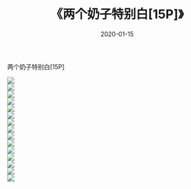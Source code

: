 ﻿---
layout: post
title:  《两个奶子特别白[15P]》
date:   2020-01-15
img: http://imgx.orgx.ga/漏D/2020/两个奶子特别白[15P]/000.jpg
categories: [美女, 清纯, 唯美]
---

两个奶子特别白[15P]

  ![](http://imgx.orgx.ga/漏D/2020/两个奶子特别白[15P]/001.jpg) <br> ![](http://imgx.orgx.ga/漏D/2020/两个奶子特别白[15P]/002.jpg) <br> ![](http://imgx.orgx.ga/漏D/2020/两个奶子特别白[15P]/003.jpg) <br> ![](http://imgx.orgx.ga/漏D/2020/两个奶子特别白[15P]/004.jpg) <br> ![](http://imgx.orgx.ga/漏D/2020/两个奶子特别白[15P]/005.jpg) <br> ![](http://imgx.orgx.ga/漏D/2020/两个奶子特别白[15P]/006.jpg) <br> ![](http://imgx.orgx.ga/漏D/2020/两个奶子特别白[15P]/007.jpg) <br> ![](http://imgx.orgx.ga/漏D/2020/两个奶子特别白[15P]/008.jpg) <br> ![](http://imgx.orgx.ga/漏D/2020/两个奶子特别白[15P]/009.jpg) <br> ![](http://imgx.orgx.ga/漏D/2020/两个奶子特别白[15P]/010.jpg) <br> ![](http://imgx.orgx.ga/漏D/2020/两个奶子特别白[15P]/011.jpg) <br> ![](http://imgx.orgx.ga/漏D/2020/两个奶子特别白[15P]/012.jpg) <br> ![](http://imgx.orgx.ga/漏D/2020/两个奶子特别白[15P]/013.jpg) <br> ![](http://imgx.orgx.ga/漏D/2020/两个奶子特别白[15P]/014.jpg) <br> ![](http://imgx.orgx.ga/漏D/2020/两个奶子特别白[15P]/015.jpg) <br>